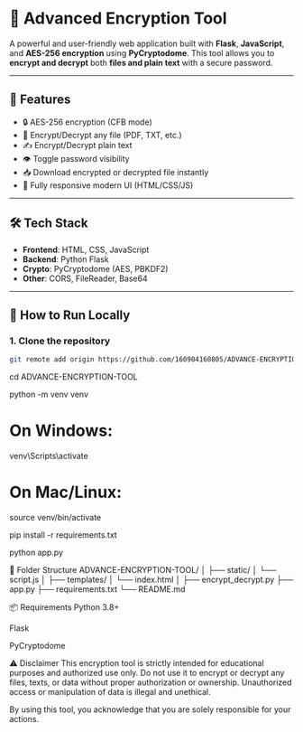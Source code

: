 # 🔐 Advanced Encryption Tool

A powerful and user-friendly web application built with **Flask**, **JavaScript**, and **AES-256 encryption** using **PyCryptodome**. This tool allows you to **encrypt and decrypt** both **files and plain text** with a secure password.

---

## 🚀 Features

- 🔒 AES-256 encryption (CFB mode)
- 📁 Encrypt/Decrypt any file (PDF, TXT, etc.)
- ✍️ Encrypt/Decrypt plain text
- 👁️ Toggle password visibility
- 📥 Download encrypted or decrypted file instantly
- 📱 Fully responsive modern UI (HTML/CSS/JS)

---

## 🛠️ Tech Stack

- **Frontend**: HTML, CSS, JavaScript
- **Backend**: Python Flask
- **Crypto**: PyCryptodome (AES, PBKDF2)
- **Other**: CORS, FileReader, Base64

---

## 🧪 How to Run Locally

### 1. Clone the repository

```bash
git remote add origin https://github.com/160904160805/ADVANCE-ENCRYPTION-TOOL.git
```
cd ADVANCE-ENCRYPTION-TOOL

python -m venv venv

# On Windows:
venv\Scripts\activate

# On Mac/Linux:
source venv/bin/activate

pip install -r requirements.txt

python app.py

📝 Folder Structure
ADVANCE-ENCRYPTION-TOOL/
│
├── static/
│   └── script.js
│
├── templates/
│   └── index.html
│
├── encrypt_decrypt.py
├── app.py
├── requirements.txt
└── README.md

📦 Requirements
Python 3.8+

Flask

PyCryptodome

⚠️ Disclaimer
This encryption tool is strictly intended for educational purposes and authorized use only.
Do not use it to encrypt or decrypt any files, texts, or data without proper authorization or ownership.
Unauthorized access or manipulation of data is illegal and unethical.

By using this tool, you acknowledge that you are solely responsible for your actions.
